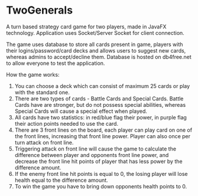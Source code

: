 # TwoGenerals

A turn based strategy card game for two players, made in JavaFX technology. Application uses Socket/Server Socket for client connection.

The game uses database to store all cards present in game, players with their logins/password/card decks and allows users to suggest new cards, whereas admins to accept/decline them. Database is hosted on db4free.net to allow everyone to test the application.


How the game works:
1) You can choose a deck which can consist of maximum 25 cards or play with the standard one.
2) There are two types of cards - Battle Cards and Special Cards. Battle Cards have are stronger, but do not possess special abilities, whereas Special Cards will cause a special effect when played.
3) All cards have two statistics: in red/blue flag their power, in purple flag their action points needed to use the card.
4) There are 3 front lines on the board, each player can play card on one of the front lines, increasing that front line power. Player can also once per turn attack on front line.
5) Triggering attack on front line will cause the game to calculate the difference between player and opponents front line power, and decrease the front line hit points of player that has less power by the difference amount.
6) If the enemy front line hit points is equal to 0, the losing player will lose health equal to the difference amount.
7) To win the game you have to bring down opponents health points to 0.
